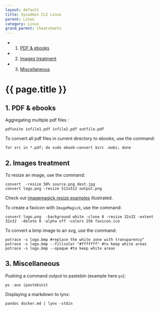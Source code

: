 ```yaml
---
layout: default
title: Sysadmin CLI Linux
parent: Linux
category: Linux
grand_parent: Cheatsheets
---
```

<!-- vscode-markdown-toc -->
* 1. [PDF & ebooks](#PDFebooks)
* 2. [Images treatment](#Imagestreatment)
* 3. [Miscellaneous](#Miscellaneous)

<!-- vscode-markdown-toc-config
	numbering=true
	autoSave=true
	/vscode-markdown-toc-config -->
<!-- /vscode-markdown-toc -->

# {{ page.title }}



##  1. <a name='PDFebooks'></a>PDF & ebooks

Aggregating multiple pdf files :
```
pdfunite infile1.pdf infile2.pdf outfile.pdf
```

To convert all pdf files in current directory to ebooks, use the command:
```
for src in *.pdf; do sudo ebook-convert $src .mobi; done
```

##  2. <a name='Imagestreatment'></a>Images treatment 

To resize an image, use the command:
```
convert  -resize 50% source.png dest.jpg
convert logo.png -resize 512x512 output.png
```
Check out [imagemagick resize examples](https://legacy.imagemagick.org/Usage/resize/) illustrated.

To create a favicon with ```ImageMagick```, use the command:
```
convert logo.png  -background white -clone 0 -resize 32x32 -extent 32x32  -delete 0 -alpha off -colors 256 favicon.ico
```

To convert a bmp image to an svg, use the command:
```
potrace -s logo.bmp #replace the white zone with transparency"
potrace -s logo.bmp --fillcolor "#fffffff" #to keep white areas
potrace -s logo.bmp --opaque #to keep white areas
```
##  3. <a name='Miscellaneous'></a>Miscellaneous

Pushing a command output to pastebin (example here ```ps```):
```
ps -aux |pastebinit
```
Displaying a markdown to lynx: 
```
pandoc docker.md | lynx -stdin
```
